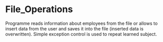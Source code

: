 # File_Operations
Programme reads information about employees from the file or allows to insert data from the user and saves it into the file (inserted data is overwritten). 
Simple exception control is used to repeat learned subject.
